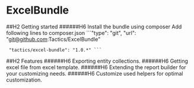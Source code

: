 ExcelBundle
===========
##H2 Getting started
######H6 Install the bundle using composer
Add following lines to composer.json 
    ```"type": "git",
     "url": "git@github.com:Tactics/ExcelBundle"
     
     "tactics/excel-bundle": "1.0.*" ```
    
##H2 Features
######H6 Exporting entity collections.
######H6 Getting excel file from excel template.
######H6 Extending the report builder for your customizing needs.
######H6 Customize used helpers for optimal customization.
